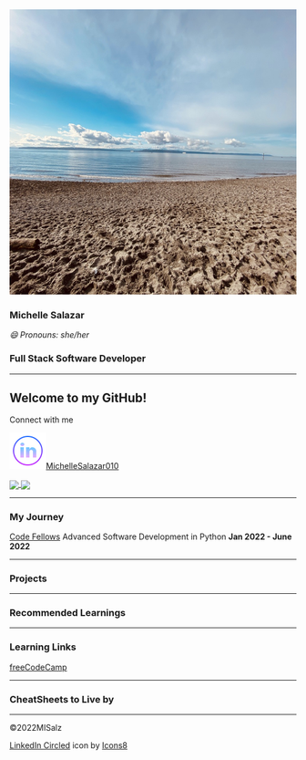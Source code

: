 
<img src="img/4DA3D361-F30B-45FC-B0D5-1ECDD26D395F_1_105_c.jpeg" alt="beach" width="1000" height="500">

### Michelle Salazar 
*😄 Pronouns: she/her*
### Full Stack Software Developer
---
## Welcome to my GitHub!

Connect with me 

<a href="https://www.linkedin.com/in/michellesalazar010" ><img src="img/icons8-linkedin-circled-64.png">MichelleSalazar010</a>


<a href="https://github.com/anuraghazra/github-readme-stats"> 
<img align="center" src="https://github-readme-stats.vercel.app/api?username=MISalz&show_icons=true&theme=dracula"/>
</a>

<!-- <a href="https://github.com/anuraghazra/convoychat"> 
<img align="center"https://github-readme-stats.vercel.app/api/top-langs/?username=MISalz&show_icons=true&theme=dracula"/>
</a> -->

<a href="https://github.com/anuraghazra/convoychat">
  <img align="center" src="https://github-readme-stats.vercel.app/api/top-langs/?username=MISalz&repo=convoychat&show_icons=true&theme=dracula"/>
</a>
                                                                                                                       
---
### My Journey


[Code Fellows](https://www.codefellows.org/) Advanced Software Development in Python **Jan 2022 - June 2022**

---
### Projects

---
### Recommended Learnings

---
### Learning Links
[freeCodeCamp](https://www.freecodecamp.org/news)

---
### CheatSheets to Live by

---
&copy;2022MISalz

<a target="_blank" href="https://icons8.com/icon/IXUU4h36YfmO/linkedin-circled">LinkedIn Circled</a> icon by <a target="_blank" href="https://icons8.com">Icons8</a>


<!--
**MISalz/MISalz** is a ✨ _special_ ✨ repository because its `README.md` (this file) appears on your GitHub profile.

Here are some ideas to get you started:

- 🔭 I’m currently working on ...
- 🌱 I’m currently learning ...
- 👯 I’m looking to collaborate on ...
- 🤔 I’m looking for help with ...
- 💬 Ask me about ...
- 📫 How to reach me: ...
- 😄 Pronouns: ...
- ⚡ Fun fact: ...
-->
